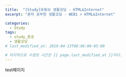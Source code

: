 ```yaml
---
title:  "[Study]유튜브 생활코딩 - HTML&Internet"
excerpt: "혼자 공부한 생활코딩 - WEB1 > HTML&Internet"

categories:
  - Study
tags:
  - study_혼공
  - 생활코딩
# last_modified_at: 2019-04-13T08:06:00-05:00

# 마지막으로 수정된 시간은 {{ page.last_modified_at }}이다.
---
```


test페이지